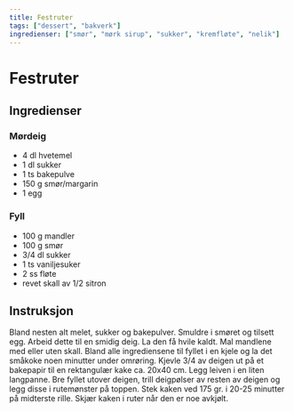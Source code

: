 ```yaml
---
title: Festruter
tags: ["dessert", "bakverk"]
ingredienser: ["smør", "mørk sirup", "sukker", "kremfløte", "nelik"]
---
```


# Festruter

## Ingredienser

### Mørdeig

- 4 dl hvetemel
- 1 dl sukker
- 1 ts bakepulve
- 150 g smør/margarin
- 1 egg

### Fyll

- 100 g mandler
- 100 g smør
- 3/4 dl sukker
- 1 ts vaniljesuker
- 2 ss fløte
- revet skall av 1/2 sitron

## Instruksjon

Bland nesten alt melet, sukker og bakepulver. Smuldre i smøret og tilsett egg. Arbeid dette til en smidig deig. La den få hvile kaldt. Mal mandlene med eller uten skall. Bland alle ingrediensene til fyllet i en kjele og la det småkoke noen minutter under omrøring. Kjevle 3/4 av deigen ut på et bakepapir til en rektangulær kake ca. 20x40 cm. Legg leiven i en liten langpanne. Bre fyllet utover deigen, trill deigpølser av resten av deigen og legg disse i rutemønster på toppen. Stek kaken ved 175 gr. i 20-25 minutter på midterste rille. Skjær kaken i ruter når den er noe avkjølt.
